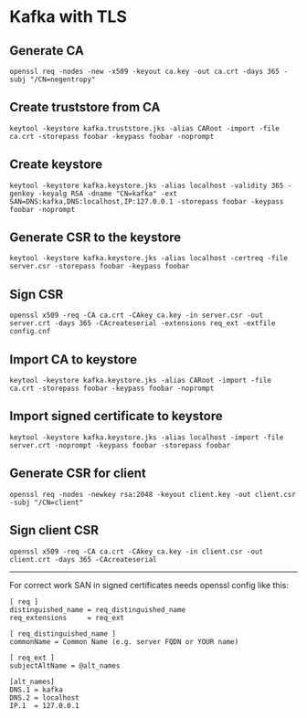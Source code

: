 # Kafka with TLS

## Generate CA
```shell
openssl req -nodes -new -x509 -keyout ca.key -out ca.crt -days 365 -subj "/CN=negentropy"
```

## Create truststore from CA
```shell
keytool -keystore kafka.truststore.jks -alias CARoot -import -file ca.crt -storepass foobar -keypass foobar -noprompt
```

## Create keystore
```shell
keytool -keystore kafka.keystore.jks -alias localhost -validity 365 -genkey -keyalg RSA -dname "CN=kafka" -ext SAN=DNS:kafka,DNS:localhost,IP:127.0.0.1 -storepass foobar -keypass foobar -noprompt
```

## Generate CSR to the keystore
```shell
keytool -keystore kafka.keystore.jks -alias localhost -certreq -file server.csr -storepass foobar -keypass foobar
```

## Sign CSR
```shell
openssl x509 -req -CA ca.crt -CAkey ca.key -in server.csr -out server.crt -days 365 -CAcreateserial -extensions req_ext -extfile config.cnf
```

## Import CA to keystore
```shell
keytool -keystore kafka.keystore.jks -alias CARoot -import -file ca.crt -storepass foobar -keypass foobar -noprompt
```

## Import signed certificate to keystore
```shell
keytool -keystore kafka.keystore.jks -alias localhost -import -file server.crt -noprompt -keypass foobar -storepass foobar
```

## Generate CSR for client
```shell
openssl req -nodes -newkey rsa:2048 -keyout client.key -out client.csr -subj "/CN=client"
```

## Sign client CSR
```shell
openssl x509 -req -CA ca.crt -CAkey ca.key -in client.csr -out client.crt -days 365 -CAcreateserial
```

---
For correct work SAN in signed certificates needs openssl config like this:
```
[ req ]
distinguished_name = req_distinguished_name
req_extensions     = req_ext

[ req_distinguished_name ]
commonName = Common Name (e.g. server FQDN or YOUR name)

[ req_ext ]
subjectAltName = @alt_names

[alt_names]
DNS.1 = kafka
DNS.2 = localhost
IP.1  = 127.0.0.1
```
